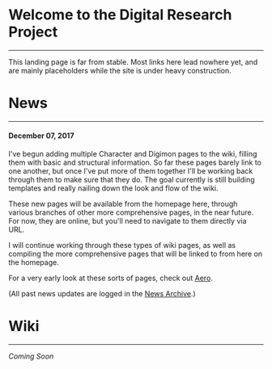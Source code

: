 # Welcome to the Digital Research Project
-----
This landing page is far from stable. Most links here lead nowhere yet, and are mainly placeholders while the site is under heavy construction.

# News
-----
#### December 07, 2017
I've begun adding multiple Character and Digimon pages to the wiki, filling them with basic and structural information. So far these pages barely link to one another, but once I've put more of them together I'll be working back through them to make sure that they do. The goal currently is still building templates and really nailing down the look and flow of the wiki.

These new pages will be available from the homepage here, through various branches of other more comprehensive pages, in the near future. For now, they are online, but you'll need to navigate to them directly via URL.

I will continue working through these types of wiki pages, as well as compiling the more comprehensive pages that will be linked to from here on the homepage.

For a very early look at these sorts of pages, check out [Aero](/wiki/digimon/Biyomon_(Robert)).

(All past news updates are logged in the [News Archive](news).)

# Wiki
-----
_Coming Soon_
